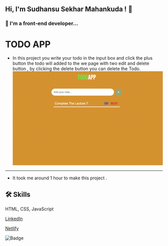 ## Hi, I'm Sudhansu Sekhar Mahankuda ! 👋


### 🚀 I'm a front-end developer...



# TODO APP

- In this project you write your todo in the input box and click the plus button the todo will added to the we page with two edit and delete button , by clicking the delete button you can delete the Todo.
![Screenshot](./Image/Todo.png "Template Screenshot")


---




- It took me around  1 hour to make this project .



## 🛠 Skills
HTML, CSS, JavaScript

[LinkedIn](https://www.linkedin.com/in/sud-sekhar/)

[Netlify](https://todo-sud.netlify.app/)

![Badge](https://img.shields.io/badge/Netlify-Link-green)